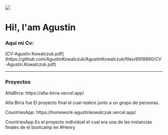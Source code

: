
<!-- ### Hi there 👋 -->
<image src="https://i.imgur.com/9YA0Yys.png" ></image>
<h1> Hi!, I'am Agustin </h1>
<h3>Aqui mi Cv:</h3>[CV-Agustin Kowalczuk.pdf](https://github.com/AgustinKowalczuk/AgustinKowalczuk/files/6918890/CV-Agustin.Kowalczuk.pdf)
<hr/>
<h3>Proyectos</h3>
AltaBirra: https://alta-birra.vercel.app/
<p> Alta Birra fue El proyecto final el cual realice junto a un grupo de personas. </p>
CountriesApp: https://homework-agustinkowalczuk.vercel.app/
<p>CountriesApp Es el proyecto individual el cual era una de las instancias finales de el bootcamp en #Henry</p>
<!-- 
**AgustinKowalczuk/AgustinKowalczuk** is a ✨ _special_ ✨ repository because its `README.md` (this file) appears on your GitHub profile.

Here are some ideas to get you started:

- 🔭 I’m currently working on ...
- 🌱 I’m currently learning ...
- 👯 I’m looking to collaborate on ...
- 🤔 I’m looking for help with ...
- 💬 Ask me about ...
- 📫 How to reach me: ...
- 😄 Pronouns: ...
- ⚡ Fun fact: ...
 -->

 
<!-- ### Hola 👋, Mi nombre es Agustin
#### Esto es un poco de lo que soy
![Esto es un poco de lo que soy]((https://user-images.githubusercontent.com/75805313/126954593-798bcf29-0a36-4ffe-82bf-28d67c865d88.png))

Soy un programador Full-Stack jr

Habilidades: SQL / REACT / JS / HTML / CSS / REDUX / NODEJS / EXPRESS

- 🔭 Estoy trabajando en this page. 

 -->




